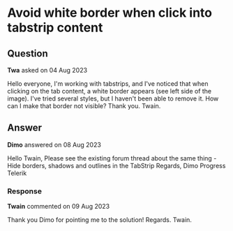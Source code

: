 # Avoid white border when click into tabstrip content

## Question

**Twa** asked on 04 Aug 2023

Hello everyone, I'm working with tabstrips, and I've noticed that when clicking on the tab content, a white border appears (see left side of the image). I've tried several styles, but I haven't been able to remove it. How can I make that border not visible? Thank you. Twain.

## Answer

**Dimo** answered on 08 Aug 2023

Hello Twain, Please see the existing forum thread about the same thing - Hide borders, shadows and outlines in the TabStrip Regards, Dimo Progress Telerik

### Response

**Twain** commented on 09 Aug 2023

Thank you Dimo for pointing me to the solution! Regards. Twain.
